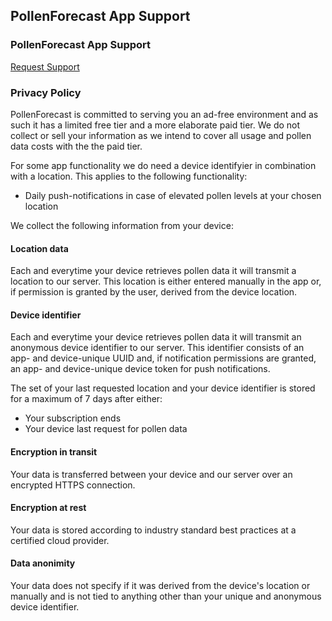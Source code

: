 ## PollenForecast App Support


### PollenForecast App Support

[Request Support](https://forms.gle/1gniuYu3PuSz8CM2A)


### Privacy Policy
PollenForecast is committed to serving you an ad-free environment and as such it has a limited free tier and a more elaborate paid tier. We do not collect or sell your information as we intend to cover all usage and pollen data costs with the the paid tier.

For some app functionality we do need a device identifyier in combination with a location. This applies to the following functionality:
- Daily push-notifications in case of elevated pollen levels at your chosen location

We collect the following information from your device:
#### Location data
Each and everytime your device retrieves pollen data it will transmit a location to our server. This location is either entered manually in the app or, if permission is granted by the user, derived from the device location.

#### Device identifier
Each and everytime your device retrieves pollen data it will transmit an anonymous device identifier to our server. This identifier consists of an app- and device-unique UUID and, if notification permissions are granted, an app- and device-unique device token for push notifications.

The set of your last requested location and your device identifier is stored for a maximum of 7 days after either:
- Your subscription ends
- Your device last request for pollen data

#### Encryption in transit
Your data is transferred between your device and our server over an encrypted HTTPS connection.

#### Encryption at rest
Your data is stored according to industry standard best practices at a certified cloud provider. 

#### Data anonimity
Your data does not specify if it was derived from the device's location or manually and is not tied to anything other than your unique and anonymous device identifier. 
